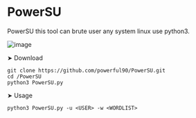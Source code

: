 # PowerSU
PowerSU this tool can brute user any system linux use python3.
 
![image](https://github.com/powerful90/PowerSU/assets/53499830/b03eafeb-a11c-4063-96f8-82a41b57f10a)

➤ Download
```
git clone https://github.com/powerful90/PowerSU.git
cd /PowerSU
python3 PowerSU.py
```
➤ Usage

```
python3 PowerSU.py -u <USER> -w <WORDLIST>
```
